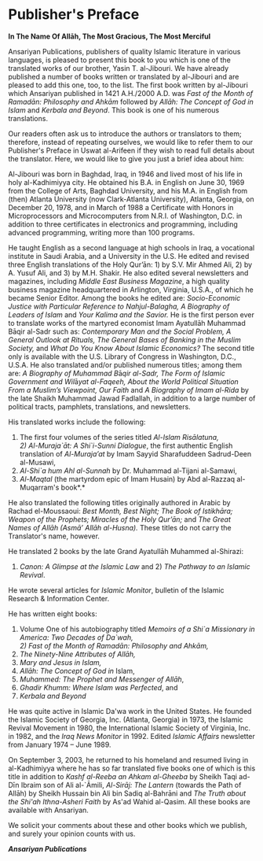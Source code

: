 Publisher's Preface
===================

**In The Name Of Allāh, The Most Gracious, The Most Merciful**

Ansariyan Publications, publishers of quality Islamic literature in
various languages, is pleased to present this book to you which is one
of the translated works of our brother, Yasin T. al-Jibouri. We have
already published a number of books written or translated by al-Jibouri
and are pleased to add this one, too, to the list. The first book
written by al-Jibouri which Ansariyan published in 1421 A.H./2000 A.D.
was *Fast of the Month of Ramadān: Philosophy and Ahkām* followed by
*Allāh: The Concept of God in Islam* and *Kerbala and Beyond*. This book
is one of his numerous translations.

Our readers often ask us to introduce the authors or translators to
them; therefore, instead of repeating ourselves, we would like to refer
them to our Publisher's Preface in Uswat al-Arifeen if they wish to read
full details about the translator. Here, we would like to give you just
a brief idea about him:

Al-Jibouri was born in Baghdad, Iraq, in 1946 and lived most of his life
in holy al-Kadhimiyya city. He obtained his B.A. in English on June 30,
1969 from the College of Arts, Baghdad University, and his M.A. in
English from (then) Atlanta University (now Clark-Atlanta University),
Atlanta, Georgia, on December 20, 1978, and in March of 1988 a
Certificate with Honors in Microprocessors and Microcomputers from
N.R.I. of Washington, D.C. in addition to three certificates in
electronics and programming, including advanced programming, writing
more than 100 programs.

He taught English as a second language at high schools in Iraq, a
vocational institute in Saudi Arabia, and a University in the U.S. He
edited and revised three English translations of the Holy Qur’ān: 1) by
S.V. Mir Ahmed Ali, 2) by A. Yusuf Ali, and 3) by M.H. Shakir. He also
edited several newsletters and magazines, including *Middle East
Business Magazine*, a high quality business magazine headquartered in
Arlington, Virginia, U.S.A., of which he became Senior Editor. Among the
books he edited are: *Socio-Economic Justice with Particular Reference
to Nahjul-Balagha, A Biography of Leaders of Islam* and *Your Kalima and
the Savior.* He is the first person ever to translate works of the
martyred economist Imam Ayatullāh Muhammad Bāqir al-Sadr such as:
*Contemporary Man and the Social Problem, A General Outlook at Rituals,
The General Bases of Banking in the Muslim Society,* and *What Do You
Know About Islamic Economics?* The second title only is available with
the U.S. Library of Congress in Washington, D.C., U.S.A. He also
translated and/or published numerous titles; among them are: *A
Biography of Muhammad B*ā*qir al-Sadr, The Form of Islamic Government
and Wil*ā*yat al-Faqeeh, About the World Political Situation From a
Muslim’s Viewpoint, Our Faith* and *A Biography of Imam al-Rida* by the
late Shaikh Muhammad Jawad Fadlallah, in addition to a large number of
political tracts, pamphlets, translations, and newsletters.

His translated works include the following:

1) The first four volumes of the series titled *Al-Islam Risālatuna,*  
*2) Al-Muraja\`āt: A Shi\`i-Sunni Dialogue*, the first authentic English
translation of *Al-Muraja’at* by Imam Sayyid Sharafuddeen Sadrud-Deen
al-Musawi,  
 3) *Al-Shi\`a hum Ahl al-Sunnah* by Dr. Muhammad al-Tijani al-Samawi,  
 4) *Al-Maqtal* (the martyrdom epic of Imam Husain) by Abd al-Razzaq
al-Muqarram's book*.*

He also translated the following titles originally authored in Arabic by
Rachad el-Moussaoui: *Best Month, Best Night; The Book of Istikhāra;*
*Weapon of the Prophets; Miracles of the Holy Qur’ān;* and *The Great
Names of Allāh (Asmā’ Allāh al-Husna).* These titles do not carry the
Translator's name, however.

He translated 2 books by the late Grand Ayatullāh Muhammed al-Shirazi:
1) *Canon: A Glimpse at the Islamic Law* and 2) *The Pathway to an
Islamic Revival*.

He wrote several articles for *Islamic Monitor*, bulletin of the Islamic
Research & Information Center.

He has written eight books:

1) Volume One of his autobiography titled *Memoirs of a Shi\`a
Missionary in America: Two Decades of Da\`wah,*  
*2) Fast of the Month of Ramadān: Philosophy and Ahkām,*  
 3) *The Ninety-Nine Attributes of Allāh,*  
 4) *Mary and Jesus in Islam,*  
 5) *Allāh: The Concept of God in* Islam,  
 6) *Muhammed: The Prophet and Messenger of Allāh*,  
 7) *Ghadir Khumm: Where Islam was Perfected*, and  
 8) *Kerbala and Beyond*

He was quite active in Islamic Da'wa work in the United States. He
founded the Islamic Society of Georgia, Inc. (Atlanta, Georgia) in 1973,
the Islamic Revival Movement in 1980, the International Islamic Society
of Virginia, Inc. in 1982, and the *Iraq News Monitor* in 1992. Edited
*Islamic Affairs* newsletter from January 1974 – June 1989.

On September 3, 2003, he returned to his homeland and resumed living in
al-Kadhimiyya where he has so far translated five books one of which is
this title in addition to *Kashf al-Reeba an Ahkam al-Gheeba* by Sheikh
Taqi ad-Dīn Ibraim son of Ali al-\`Āmili, *Al-Sirāj: The Lantern*
(towards the Path of Allāh) by Sheikh Hussain bin Ali bin Sadiq
al-Bahrāni and *The Truth about the Shi'ah Ithna-Asheri Faith* by As'ad
Wahid al-Qasim. All these books are available with Ansariyan.

We solicit your comments about these and other books which we publish,
and surely your opinion counts with us.

***Ansariyan Publications***


